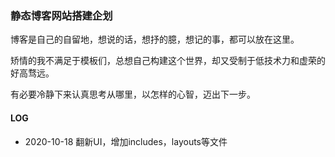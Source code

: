 ### 静态博客网站搭建企划

博客是自己的自留地，想说的话，想抒的臆，想记的事，都可以放在这里。

矫情的我不满足于模板们，总想自己构建这个世界，却又受制于低技术力和虚荣的好高骛远。

有必要冷静下来认真思考从哪里，以怎样的心智，迈出下一步。

#### LOG
* 2020-10-18 翻新UI，增加includes，layouts等文件
